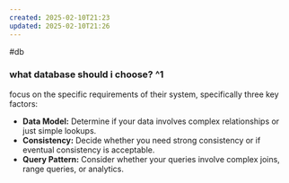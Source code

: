 ```yaml
---
created: 2025-02-10T21:23
updated: 2025-02-10T21:26
---
```

#db

### what database should i choose? ^1
focus on the specific requirements of their system, specifically three key factors:
- **Data Model:** Determine if your data involves complex relationships or just simple lookups.
- **Consistency:** Decide whether you need strong consistency or if eventual consistency is acceptable.
- **Query Pattern:** Consider whether your queries involve complex joins, range queries, or analytics.

[^1]: [SQL vs NoSQL is the WRONG Question (System Design Tips)](https://www.youtube.com/shorts/tIvCjH2ETzo)
